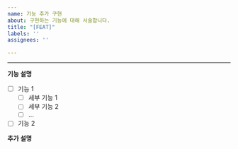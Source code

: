 ```yaml
---
name: 기능 추가 구현
about: 구현하는 기능에 대해 서술합니다.
title: "[FEAT]"
labels: ''
assignees: ''

---
```


---

**기능 설명**

- [ ] 기능 1
  - [ ] 세부 기능 1
  - [ ] 세부 기능 2
  - [ ] ...

- [ ] 기능 2

**추가 설명**
